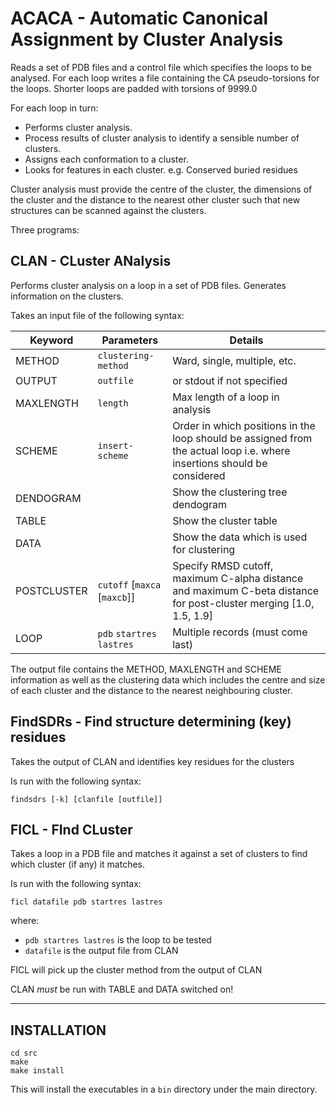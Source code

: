 ACACA - Automatic Canonical Assignment by Cluster Analysis
==========================================================

Reads a set of PDB files and a control file which specifies the loops to be
analysed. For each loop writes a file containing the CA pseudo-torsions
for the loops. Shorter loops are padded with torsions of 9999.0

For each loop in turn:
- Performs cluster analysis.
- Process results of cluster analysis to identify a sensible number of clusters.
- Assigns each conformation to a cluster.
- Looks for features in each cluster. e.g. Conserved buried residues

Cluster analysis must provide the centre of the cluster, the dimensions of 
the cluster and the distance to the nearest other cluster such that new
structures can be scanned against the clusters.

Three programs:

## CLAN - CLuster ANalysis

Performs cluster analysis on a loop in a set of PDB files. Generates
information on the clusters.

Takes an input file of the following syntax:

| Keyword     | Parameters                   | Details                                    |
| ----------- | ---------------------------- | ------------------------------------------ |
| METHOD      | `clustering-method`          | Ward, single, multiple, etc.               |
| OUTPUT      | `outfile`                    | or stdout if not specified                 |
| MAXLENGTH   | `length`                     | Max length of a loop in analysis           |
| SCHEME      | `insert-scheme`              | Order in which positions in the loop should be assigned from the actual loop i.e. where insertions should be considered |
| DENDOGRAM   |                              | Show the clustering tree dendogram         |
| TABLE       |                              | Show the cluster table                     |
| DATA        |                              | Show the data which is used for clustering |
| POSTCLUSTER | `cutoff` [`maxca` [`maxcb`]] | Specify RMSD cutoff, maximum C-alpha distance and maximum C-beta distance for post-cluster merging [1.0, 1.5, 1.9]      |
| LOOP        | `pdb` `startres` `lastres`   | Multiple records (must come last)          |

The output file contains the METHOD, MAXLENGTH and SCHEME information as
well as the clustering data which includes the centre and size of each
cluster and the distance to the nearest neighbouring cluster.

## FindSDRs - Find structure determining (key) residues

Takes the output of CLAN and identifies key residues for the clusters

Is run with the following syntax:

```
findsdrs [-k] [clanfile [outfile]]
```


## FICL - FInd CLuster

Takes a loop in a PDB file and matches it against a set of clusters to
find which cluster (if any) it matches.

Is run with the following syntax:

```
ficl datafile pdb startres lastres
```

where:

- `pdb startres lastres`    is the loop to be tested
- `datafile`                is the output file from CLAN

FICL will pick up the cluster method from the output of CLAN

CLAN *must* be run with TABLE and DATA switched on!



------------------------------------------------------------------------

## INSTALLATION

```
cd src
make
make install
```

This will install the executables in a `bin` directory under the main
directory.

